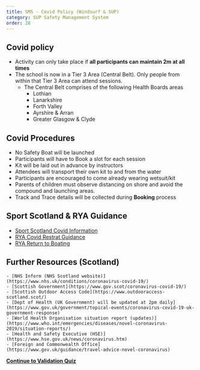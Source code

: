```yaml
---
title: SMS - Covid Policy (Windsurf & SUP)
category: SUP Safety Management System
order: 28
---
```


## Covid policy
- Activity can only take place if **all participants can maintain 2m at all times**
- The school is now in a Tier 3 Area (Central Belt). Only people from within that Tier 3 Area can attend sessions.
	- The Central Belt comprises of the following Health Boards areas 
		- Lothian 
		- Lanarkshire 
		- Forth Valley 
		- Ayrshire & Arran 
		- Greater Glasgow & Clyde 
	


## Covid Procedures
- No Safety Boat will be launched
- Participants will have to Book a slot for each session
- Kit will be laid out in advance by instructors
- Attendees will transport their own kit to and from the water
- Participants are encouraged to come already wearing wetsuit/kit
- Parents of children must observe distancing on shore and avoid the compound and launching areas.
- Track and Trace details will be collected during **Booking** process



## Sport Scotland & RYA Guidance
- [Sport Scotland Covid Information](https://sportscotland.org.uk/covid-19/)
- [RYA Covid Restrat Guidance](https://www.rya.org.uk/training-support/Pages/covid-19-return-to-boating-guidance.aspx)
- [RYA Return to Boating](https://www.rya.org.uk/programmes/Pages/return-to-boating.aspx)

## Further Resources (Scotland)

    - [NHS Inform (NHS Scotland website)](https://www.nhs.uk/conditions/coronavirus-covid-19/) 
    - [Scottish Government](https://www.gov.scot/coronavirus-covid-19/)
    - [Scottish Outdoor Access Code](https://www.outdooraccess-scotland.scot/) 
    - [Dept of Health (UK Government) will be updated at 2pm daily](https://www.gov.uk/government/topical-events/coronavirus-covid-19-uk-government-response)
    - [World Health Organisation situation report (updates)](https://www.who.int/emergencies/diseases/novel-coronavirus-2019/situation-reports/) 
    - [Health and Safety Executive (HSE)](https://www.hse.gov.uk/news/coronavirus.htm)
    - [Foreign and Commonwealth Office](https://www.gov.uk/guidance/travel-advice-novel-coronavirus) 



**[Continue to Validation Quiz](/clyde/Content/29-SUP_SMS_Quiz/)**
